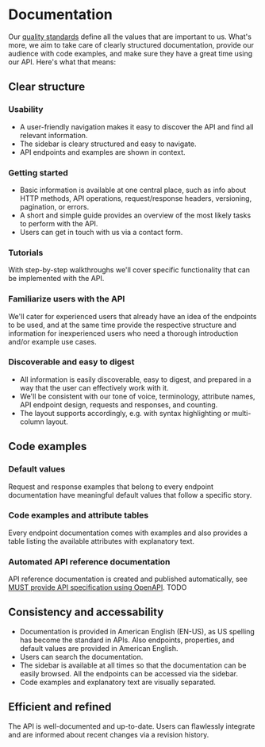 # Documentation

Our [quality standards](guidelines/100_core-principles/quality-standard.md) define all the values that are important to us.
What's more, we aim to take care of clearly structured documentation, provide our audience with code examples, and make sure they have a great time using our API.
Here's what that means:

## Clear structure

### Usability

* A user-friendly navigation makes it easy to discover the API and find all relevant information.
* The sidebar is cleary structured and easy to navigate.
* API endpoints and examples are shown in context.

### Getting started

* Basic information is available at one central place, such as info about HTTP methods, API operations, request/response headers, versioning, pagination, or errors.
* A short and simple guide provides an overview of the most likely tasks to perform with the API.
* Users can get in touch with us via a contact form.

### Tutorials

With step-by-step walkthroughs we'll cover specific functionality that can be implemented with the API.

### Familiarize users with the API

We'll cater for experienced users that already have an idea of the endpoints to be used, and at the same time provide the respective structure and information for inexperienced users who need a thorough introduction and/or example use cases.

### Discoverable and easy to digest

* All information is easily discoverable, easy to digest, and prepared in a way that the user can effectively work with it.
* We'll be consistent with our tone of voice, terminology, attribute names, API endpoint design, requests and responses, and counting.
* The layout supports accordingly, e.g. with syntax highlighting or multi-column layout.

## Code examples

### Default values

Request and response examples that belong to every endpoint documentation have meaningful default values that follow a specific story. 

### Code examples and attribute tables

Every endpoint documentation comes with examples and also provides a table listing the available attributes with explanatory text.

### Automated API reference documentation

API reference documentation is created and published automatically, see [MUST provide API specification using OpenAPI](link). TODO

## Consistency and accessability

* Documentation is provided in American English (EN-US), as US spelling has become the standard in APIs. Also endpoints, properties, and default values are provided in American English.
* Users can search the documentation.
* The sidebar is available at all times so that the documentation can be easily browsed. All the endpoints can be accessed via the sidebar.
* Code examples and explanatory text are visually separated.

## Efficient and refined

The API is well-documented and up-to-date.
Users can flawlessly integrate and are informed about recent changes via a revision history.